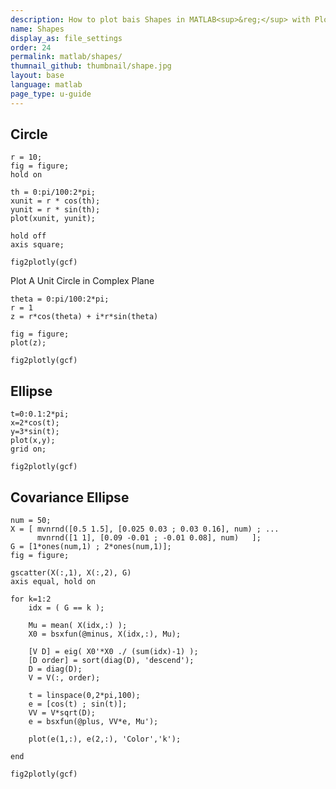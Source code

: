 ```yaml
---
description: How to plot bais Shapes in MATLAB<sup>&reg;</sup> with Plotly.
name: Shapes
display_as: file_settings
order: 24
permalink: matlab/shapes/
thumnail_github: thumbnail/shape.jpg
layout: base
language: matlab
page_type: u-guide
---
```



## Circle


```{matlab}
r = 10;
fig = figure;
hold on

th = 0:pi/100:2*pi;
xunit = r * cos(th);
yunit = r * sin(th);
plot(xunit, yunit);

hold off
axis square;

fig2plotly(gcf)
```

Plot A Unit Circle in Complex Plane


```{matlab}
theta = 0:pi/100:2*pi;
r = 1
z = r*cos(theta) + i*r*sin(theta)

fig = figure;
plot(z);

fig2plotly(gcf)
```

<!--------------------- EXAMPLE BREAK ------------------------->

## Ellipse


```{matlab}
t=0:0.1:2*pi;
x=2*cos(t);
y=3*sin(t);
plot(x,y);
grid on;

fig2plotly(gcf)
```

<!--------------------- EXAMPLE BREAK ------------------------->

## Covariance Ellipse


```{matlab}
num = 50;
X = [ mvnrnd([0.5 1.5], [0.025 0.03 ; 0.03 0.16], num) ; ...
      mvnrnd([1 1], [0.09 -0.01 ; -0.01 0.08], num)   ];
G = [1*ones(num,1) ; 2*ones(num,1)];
fig = figure;

gscatter(X(:,1), X(:,2), G)
axis equal, hold on

for k=1:2
    idx = ( G == k );

    Mu = mean( X(idx,:) );
    X0 = bsxfun(@minus, X(idx,:), Mu);

    [V D] = eig( X0'*X0 ./ (sum(idx)-1) );  
    [D order] = sort(diag(D), 'descend');
    D = diag(D);
    V = V(:, order);

    t = linspace(0,2*pi,100);
    e = [cos(t) ; sin(t)];        
    VV = V*sqrt(D);             
    e = bsxfun(@plus, VV*e, Mu');

    plot(e(1,:), e(2,:), 'Color','k');
    
end

fig2plotly(gcf)
```

<!--------------------- EXAMPLE BREAK ------------------------->